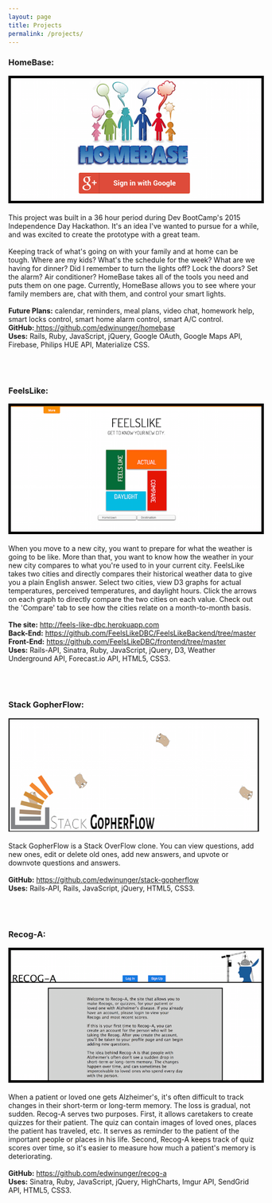 ```yaml
---
layout: page
title: Projects
permalink: /projects/
---
```


<h3>HomeBase:</h3>
<center><img style="border:5px solid black" src="https://github.com/edwinunger/edwinunger.github.io/blob/master/images/homebase.png?raw=true"/></center>
<br>
This project was built in a 36 hour period during Dev BootCamp's 2015 Independence Day Hackathon. It's an idea I've wanted to pursue for a while, and was excited to create the prototype with a great team.
<br>
<br>
Keeping track of what's going on with your family and at home can be tough. Where are my kids? What's the schedule for the week? What are we having for dinner? Did I remember to turn the lights off? Lock the doors? Set the alarm? Air conditioner? HomeBase takes all of the tools you need and puts them on one page. Currently, HomeBase allows you to see where your family members are, chat with them, and control your smart lights.
<br>
<br>
<strong>Future Plans:</strong> calendar, reminders, meal plans, video chat, homework help, smart locks control, smart home alarm control, smart A/C control.
<br>
<strong>GitHub:</strong><a href="https://github.com/edwinunger/homebase"> https://github.com/edwinunger/homebase</a>
<br>
<strong>Uses:</strong> Rails, Ruby, JavaScript, jQuery, Google OAuth, Google Maps API, Firebase, Philips HUE API, Materialize CSS.
<br>
<br>
<br>
<br>
<h3>FeelsLike:</h3>
<center><img style="border:5px solid black" src="https://github.com/edwinunger/edwinunger.github.io/blob/master/images/feels-like.png?raw=true"/></center>
<br>
When you move to a new city, you want to prepare for what the weather is going to be like. More than that, you want to know how the weather in your new city compares to what you're used to in your current city. FeelsLike takes two cities and directly compares their historical weather data to give you a plain English answer. Select two cities, view D3 graphs for actual temperatures, perceived temperatures, and daylight hours. Click the arrows on each graph to directly compare the two cities on each value. Check out the 'Compare' tab to see how the cities relate on a month-to-month basis.
<br>
<br>
<strong>The site:</strong> <a href="http://feels-like-dbc.herokuapp.com">http://feels-like-dbc.herokuapp.com</a>
<br>
<strong>Back-End:</strong> <a href="https://github.com/FeelsLikeDBC/FeelsLikeBackend/tree/master">https://github.com/FeelsLikeDBC/FeelsLikeBackend/tree/master</a>
<br>
<strong>Front-End:</strong> <a href="https://github.com/FeelsLikeDBC/frontend/tree/master">https://github.com/FeelsLikeDBC/frontend/tree/master</a>
<br>
<strong>Uses:</strong> Rails-API, Sinatra, Ruby, JavaScript, jQuery, D3, Weather Underground API, Forecast.io API, HTML5, CSS3.
<br>
<br>
<br>
<br>
<h3>Stack GopherFlow:</h3>
<center><img src="https://github.com/edwinunger/edwinunger.github.io/blob/master/images/stack-gopherflow.png?raw=true"/></center>
<br>
Stack GopherFlow is a Stack OverFlow clone. You can view questions, add new ones, edit or delete old ones, add new answers, and upvote or downvote questions and answers.
<br>
<br>
<strong>GitHub:</strong> <a href="https://github.com/edwinunger/stack-gopherflow">https://github.com/edwinunger/stack-gopherflow</a>
<br>
<strong>Uses:</strong> Rails-API, Rails, JavaScript, jQuery, HTML5, CSS3.
<br>
<br>
<br>
<br>
<h3>Recog-A:</h3>
<center><img style="border: 5px solid black" src="https://github.com/edwinunger/edwinunger.github.io/blob/master/images/recog-a.png?raw=true"/></center>
<br>
When a patient or loved one gets Alzheimer's, it's often difficult to track changes in their short-term or long-term memory. The loss is gradual, not sudden. Recog-A serves two purposes. First, it allows caretakers to create quizzes for their patient. The quiz can contain images of loved ones, places the patient has traveled, etc. It serves as reminder to the patient of the important people or places in his life. Second, Recog-A keeps track of quiz scores over time, so it's easier to measure how much a patient's memory is deteriorating.
<br>
<br>
<strong>GitHub:</strong> <a href="https://github.com/edwinunger/recog-a">https://github.com/edwinunger/recog-a</a>
<br>
<strong>Uses:</strong> Sinatra, Ruby, JavaScript, jQuery, HighCharts, Imgur API, SendGrid API, HTML5, CSS3.